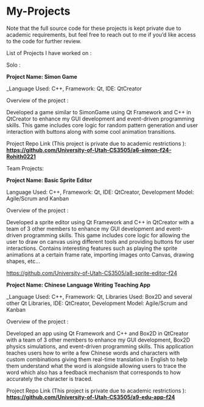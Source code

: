 # My-Projects

Note that the full source code for these projects is kept private due to academic requirements, but feel free to reach out to me if you’d like access to the code for further review.

List of Projects I have worked on :

Solo :

**Project Name: Simon Game**

_Language Used: C++,
Framework: Qt,
IDE: QtCreator

Overview of the project :

Developed a game similar to SimonGame using Qt Framework and C++ in QtCreator to enhance my GUI development and event-driven programming skills. This game includes core logic for random pattern generation and 
user interaction with buttons along with some cool animation transitions.

Project Repo Link (This project is private due to academic restrictions ):
**https://github.com/University-of-Utah-CS3505/a6-simon-f24-Rohith0221**

Team Projects:

**Project Name: Basic Sprite Editor**

Language Used: C++,
Framework: Qt,
IDE: QtCreator,
Development Model: Agile/Scrum and Kanban

Overview of the project :

Developed a sprite editor using Qt Framework and C++ in QtCreator with a team of 3 other members to enhance my GUI development and event-driven programming skills. This game includes core logic for allowing the user to draw on canvas using different tools and 
providing buttons for user interactions. Contains interesting features such as playing the sprite animations at a certain frame rate, importing images onto Canvas, drawing shapes, etc...

[https://github.com/University-of-Utah-CS3505/a8-sprite-editor-f24
](https://github.com/University-of-Utah-CS3505/a8-sprite-editor-f24)

**Project Name: Chinese Language Writing Teaching App**

_Language Used: C++,
Framework: Qt,
Libraries Used: Box2D and several other Qt Libraries,
IDE: QtCreator,
Development Model: Agile/Scrum and Kanban

Overview of the project :

Developed an app using Qt Framework and C++ and Box2D in QtCreator with a team of 3 other members to enhance my GUI development, Box2D physics simulations, and event-driven programming skills. This application teaches users how to write a few Chinese words and characters
with custom combinations giving them real-time translation in English to help them understand what the word is alongside allowing users to trace the word which also has a feedback mechanism that corresponds to how accurately the character is traced.

Project Repo Link (This project is private due to academic restrictions ):
**https://github.com/University-of-Utah-CS3505/a9-edu-app-f24**

